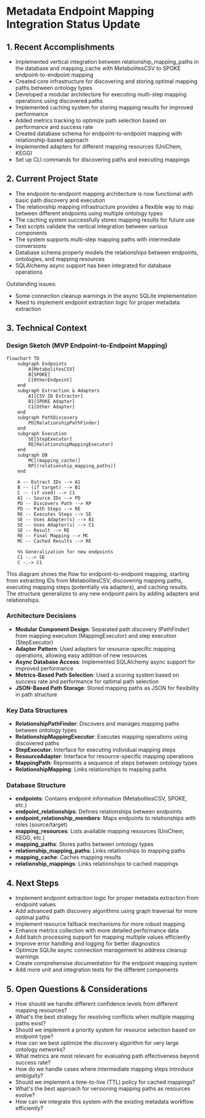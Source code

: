 # Metadata Endpoint Mapping Integration Status Update

## 1. Recent Accomplishments

- Implemented vertical integration between relationship_mapping_paths in the database and mapping_cache with MetabolitesCSV to SPOKE endpoint-to-endpoint mapping
- Created core infrastructure for discovering and storing optimal mapping paths between ontology types
- Developed a modular architecture for executing multi-step mapping operations using discovered paths
- Implemented caching system for storing mapping results for improved performance
- Added metrics tracking to optimize path selection based on performance and success rate
- Created database schema for endpoint-to-endpoint mapping with relationship-based approach
- Implemented adapters for different mapping resources (UniChem, KEGG)
- Set up CLI commands for discovering paths and executing mappings

## 2. Current Project State

- The endpoint-to-endpoint mapping architecture is now functional with basic path discovery and execution
- The relationship mapping infrastructure provides a flexible way to map between different endpoints using multiple ontology types
- The caching system successfully stores mapping results for future use
- Test scripts validate the vertical integration between various components
- The system supports multi-step mapping paths with intermediate conversions
- Database schema properly models the relationships between endpoints, ontologies, and mapping resources
- SQLAlchemy async support has been integrated for database operations

Outstanding issues:
- Some connection cleanup warnings in the async SQLite implementation
- Need to implement endpoint extraction logic for proper metadata extraction

## 3. Technical Context

### Design Sketch (MVP Endpoint-to-Endpoint Mapping)

```mermaid
flowchart TD
    subgraph Endpoints
        A[MetabolitesCSV]
        B[SPOKE]
        C[OtherEndpoint]
    end
    subgraph Extraction & Adapters
        A1[CSV ID Extractor]
        B1[SPOKE Adapter]
        C1[Other Adapter]
    end
    subgraph PathDiscovery
        PD[RelationshipPathFinder]
    end
    subgraph Execution
        SE[StepExecutor]
        RE[RelationshipMappingExecutor]
    end
    subgraph DB
        MC[(mapping_cache)]
        RP[(relationship_mapping_paths)]
    end

    A -- Extract IDs --> A1
    B -- (if target) --> B1
    C -- (if used) --> C1
    A1 -- Source IDs --> PD
    PD -- Discovers Path --> RP
    PD -- Path Steps --> RE
    RE -- Executes Steps --> SE
    SE -- Uses Adapter(s) --> B1
    SE -- Uses Adapter(s) --> C1
    SE -- Result --> RE
    RE -- Final Mapping --> MC
    MC -- Cached Results --> RE

    %% Generalization for new endpoints
    C1 -.-> SE
    C -.-> C1
```

This diagram shows the flow for endpoint-to-endpoint mapping, starting from extracting IDs from MetabolitesCSV, discovering mapping paths, executing mapping steps (potentially via adapters), and caching results. The structure generalizes to any new endpoint pairs by adding adapters and relationships.

### Architecture Decisions
- **Modular Component Design**: Separated path discovery (PathFinder) from mapping execution (MappingExecutor) and step execution (StepExecutor)
- **Adapter Pattern**: Used adapters for resource-specific mapping operations, allowing easy addition of new resources
- **Async Database Access**: Implemented SQLAlchemy async support for improved performance
- **Metrics-Based Path Selection**: Used a scoring system based on success rate and performance for optimal path selection
- **JSON-Based Path Storage**: Stored mapping paths as JSON for flexibility in path structure

### Key Data Structures
- **RelationshipPathFinder**: Discovers and manages mapping paths between ontology types
- **RelationshipMappingExecutor**: Executes mapping operations using discovered paths
- **StepExecutor**: Interface for executing individual mapping steps
- **ResourceAdapter**: Interface for resource-specific mapping operations
- **MappingPath**: Represents a sequence of steps between ontology types
- **RelationshipMapping**: Links relationships to mapping paths

### Database Structure
- **endpoints**: Contains endpoint information (MetabolitesCSV, SPOKE, etc.)
- **endpoint_relationships**: Defines relationships between endpoints
- **endpoint_relationship_members**: Maps endpoints to relationships with roles (source/target)
- **mapping_resources**: Lists available mapping resources (UniChem, KEGG, etc.)
- **mapping_paths**: Stores paths between ontology types
- **relationship_mapping_paths**: Links relationships to mapping paths
- **mapping_cache**: Caches mapping results
- **relationship_mappings**: Links relationships to cached mappings

## 4. Next Steps

- Implement endpoint extraction logic for proper metadata extraction from endpoint values
- Add advanced path discovery algorithms using graph traversal for more optimal paths
- Implement resource fallback mechanisms for more robust mapping
- Enhance metrics collection with more detailed performance data
- Add batch processing support for mapping multiple values efficiently
- Improve error handling and logging for better diagnostics
- Optimize SQLite async connection management to address cleanup warnings
- Create comprehensive documentation for the endpoint mapping system
- Add more unit and integration tests for the different components

## 5. Open Questions & Considerations

- How should we handle different confidence levels from different mapping resources?
- What's the best strategy for resolving conflicts when multiple mapping paths exist?
- Should we implement a priority system for resource selection based on endpoint type?
- How can we best optimize the discovery algorithm for very large ontology networks?
- What metrics are most relevant for evaluating path effectiveness beyond success rate?
- How do we handle cases where intermediate mapping steps introduce ambiguity?
- Should we implement a time-to-live (TTL) policy for cached mappings?
- What's the best approach for versioning mapping paths as resources evolve?
- How can we integrate this system with the existing metadata workflow efficiently?